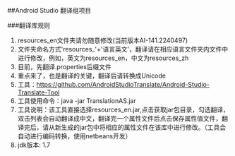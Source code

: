 ##Android Studio 翻译组项目

###翻译库规则
1. resources_en文件夹请勿随意修改(当前版本AI-141.2240497)
2. 文件夹命名方式'resources_'+'语言英文'，翻译请在相应语言文件夹内文件中进行修改，例如，英文为resources_en，中文为resources_zh
3. 目前，先翻译.properties后缀文件
4. 重点来了，也是翻译的关键，翻译后请转换成Unicode
5. 工具：https://github.com/AndroidStudioTranslate/Android-Studio-Translate-Tool
6. 工具使用命令：java -jar TranslationAS.jar
7. 工具说明：该工具直接选择resources_en.jar,点击获取jar包目录，勾选翻译，双击列表会自动翻译成中文，翻译完一个属性文件后点击保存属性值文件，翻译完后，请从新生成的jar包中将相应的属性文件在该库中进行修改。（工具会自动进行编码转换，使用netbeans开发）
8. jdk版本: 1.7
